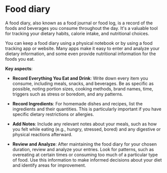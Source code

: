# Food diary

A food diary, also known as a food journal or food log, is a record of the foods and beverages you consume throughout the day. It's a valuable tool for tracking your dietary habits, calorie intake, and nutritional choices.

You can keep a food diary using a physical notebook or by using a food tracking app or website. Many apps make it easy to enter and analyze your dietary information, and some even provide nutritional information for the foods you eat.

**Key aspects**:

* **Record Everything You Eat and Drink**: Write down every item you consume, including meals, snacks, and beverages. Be as specific as possible, noting portion sizes, cooking methods, brand names, time, triggers such as stress or boredom, and any patterns.

* **Record Ingredients**: For homemade dishes and recipes, list the ingredients and their quantities. This is particularly important if you have specific dietary restrictions or allergies.

* **Add Notes**: Include any relevant notes about your meals, such as how you felt while eating (e.g., hungry, stressed, bored) and any digestive or physical reactions afterward.

* **Review and Analyze**: After maintaining the food diary for your chosen duration, review and analyze your entries. Look for patterns, such as overeating at certain times or consuming too much of a particular type of food. Use this information to make informed decisions about your diet and identify areas for improvement.
